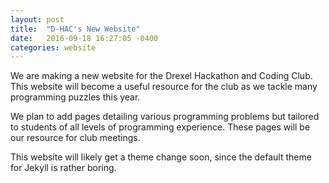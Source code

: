 ```yaml
---
layout: post
title:  "D-HAC's New Website"
date:   2016-09-18 16:27:05 -0400
categories: website
---
```

We are making a new website for the Drexel Hackathon and Coding Club. This
website will become a useful resource for the club as we tackle many
programming puzzles this year.

We plan to add pages detailing various programming problems but tailored to
students of all levels of programming experience. These pages will be our
resource for club meetings.

This website will likely get a theme change soon, since the default theme
for Jekyll is rather boring.
